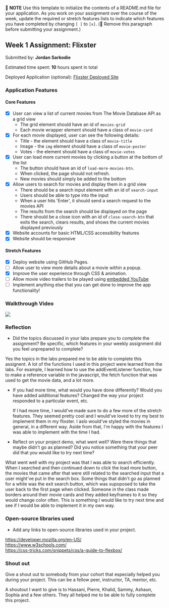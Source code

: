 📝 **NOTE** Use this template to initialize the contents of a README.md file for your application. As you work on your assignment over the course of the week, update the required or stretch features lists to indicate which features you have completed by changing `[ ]` to `[x]`. (🚫 Remove this paragraph before submitting your assignment.)

## Week 1 Assignment: Flixster

Submitted by: **Jordan Sarkodie**

Estimated time spent: **10** hours spent in total

Deployed Application (optional): [Flixster Deployed Site](https://jordansar.github.io/site-week1-project1-flixster-starter/)

### Application Features

#### Core Features

- [X] User can view a list of current movies from The Movie Database API as a grid view
  - The grid element should have an id of `movies-grid`
  - Each movie wrapper element should have a class of `movie-card`
- [X] For each movie displayed, user can see the following details:
  - Title - the element should have a class of `movie-title`
  - Image - the `img` element should have a class of `movie-poster`
  - Votes - the element should have a class of `movie-votes`
- [X] User can load more current movies by clicking a button at the bottom of the list
  - The button should have an id of `load-more-movies-btn`.
  - When clicked, the page should not refresh.
  - New movies should simply be added to the bottom
- [X] Allow users to search for movies and display them in a grid view
  - There should be a search input element with an id of `search-input`
  - Users should be able to type into the input
  - When a user hits 'Enter', it should send a search request to the movies API
  - The results from the search should be displayed on the page
  - There should be a close icon with an id of `close-search-btn` that exits the search, clears results, and shows the current movies displayed previously
- [X] Website accounts for basic HTML/CSS accessibility features
- [X] Website should be responsive

#### Stretch Features

- [X] Deploy website using GitHub Pages.
- [ ] Allow user to view more details about a movie within a popup.
- [X] Improve the user experience through CSS & animation.
- [ ] Allow movie video trailers to be played using [embedded YouTube](https://support.google.com/youtube/answer/171780?hl=en)
- [ ] Implement anything else that you can get done to improve the app functionality!

### Walkthrough Video


<a href="https://www.loom.com/share/b45061d4031d4e2ca52bb6de54b23bdf">
    <img style="max-width:300px;" src="https://cdn.loom.com/sessions/thumbnails/b45061d4031d4e2ca52bb6de54b23bdf-with-play.gif">
  </a>




### Reflection

- Did the topics discussed in your labs prepare you to complete the assignment? Be specific, which features in your weekly assignment did you feel unprepared to complete?

Yes the topics in the labs prepared me to be able to complete this assignent. A lot of the functions I used in this project were learned from the labs. For example, I learned how to use the addEventListener function, how to make a reference variable in the javascript, the fetch function that was used to get the movie data, and a lot more.

- If you had more time, what would you have done differently? Would you have added additional features? Changed the way your project responded to a particular event, etc.

  If I had more time, I would've made sure to do a few more of the stretch features. They seemed pretty cool and I would've loved to try my best to implement them in my flixster. I aslo would've styled the movies in general, in a different way. Aside from that, I'm happy with the features I was able to implement with the time I had.

- Reflect on your project demo, what went well? Were there things that maybe didn't go as planned? Did you notice something that your peer did that you would like to try next time?

What went well with my project was that I was able to search efficiently. When I searched and then continued down to click the load more button, the movies that came after that were still related to the searched input that a user might've put in the search box. Some things that didn't go as planned for a while was the exit search button, which was supoposed to take the user back to the first page when clicked. Someone in the class made borders around their movie cards and they added keyframes to it so they would change color often. This is something I would like to try next time and see if I would be able to implement it in my own way.



### Open-source libraries used

- Add any links to open-source libraries used in your project.

https://developer.mozilla.org/en-US/   
https://www.w3schools.com/       
https://css-tricks.com/snippets/css/a-guide-to-flexbox/   


### Shout out

Give a shout out to somebody from your cohort that especially helped you during your project. This can be a fellow peer, instructor, TA, mentor, etc.

A shoutout I want to give is to Hassani, Pierre, Khalid, Sammy, Ashaun, Sophia and a few others. They all helped me to be able to fully complete this project.